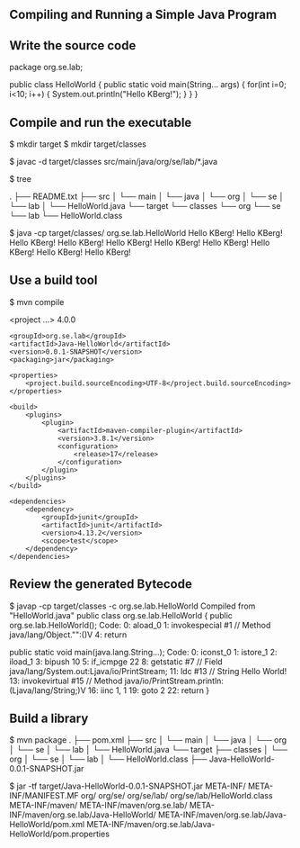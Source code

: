 Compiling and Running a Simple Java Program
-------------------------------------------------------------------------------

Write the source code
---------------------

package org.se.lab;

public class HelloWorld
{
	public static void main(String... args)
	{
		for(int i=0; i<10; i++)
		{
			System.out.println("Hello KBerg!");
		}
	}
}

Compile and run the executable
------------------------------
$ mkdir target
$ mkdir target/classes

$ javac -d target/classes src/main/java/org/se/lab/*.java

$ tree

.
├── README.txt
├── src
│    └── main
│        └── java
│             └── org
│                └── se
│                    └── lab
│                        └── HelloWorld.java
└── target
    └── classes
        └── org
            └── se
                └── lab
                    └── HelloWorld.class


$ java -cp target/classes/ org.se.lab.HelloWorld
Hello KBerg!
Hello KBerg!
Hello KBerg!
Hello KBerg!
Hello KBerg!
Hello KBerg!
Hello KBerg!
Hello KBerg!
Hello KBerg!
Hello KBerg!


Use a build tool
----------------

$ mvn compile

<project ...>
	<modelVersion>4.0.0</modelVersion>

	<groupId>org.se.lab</groupId>
	<artifactId>Java-HelloWorld</artifactId>
	<version>0.0.1-SNAPSHOT</version>
	<packaging>jar</packaging>

	<properties>
		<project.build.sourceEncoding>UTF-8</project.build.sourceEncoding>
	</properties>

	<build>
		<plugins>
			<plugin>
				<artifactId>maven-compiler-plugin</artifactId>
				<version>3.8.1</version>
				<configuration>
					<release>17</release>
				</configuration>
			</plugin>
		</plugins>
	</build>

	<dependencies>
		<dependency>
			<groupId>junit</groupId>
			<artifactId>junit</artifactId>
			<version>4.13.2</version>
			<scope>test</scope>
		</dependency>
	</dependencies>
</project>


Review the generated Bytecode
-----------------------------

$ javap -cp target/classes -c org.se.lab.HelloWorld
Compiled from "HelloWorld.java"
public class org.se.lab.HelloWorld {
  public org.se.lab.HelloWorld();
    Code:
       0: aload_0
       1: invokespecial #1                  // Method java/lang/Object."<init>":()V
       4: return

  public static void main(java.lang.String...);
    Code:
       0: iconst_0
       1: istore_1
       2: iload_1
       3: bipush        10
       5: if_icmpge     22
       8: getstatic     #7                  // Field java/lang/System.out:Ljava/io/PrintStream;
      11: ldc           #13                 // String Hello World!
      13: invokevirtual #15                 // Method java/io/PrintStream.println:(Ljava/lang/String;)V
      16: iinc          1, 1
      19: goto          2
      22: return
}

Build a library
---------------

$ mvn package
.
├── pom.xml
├── src
│    └── main
│        └── java
│            └── org
│                └── se
│                    └── lab
│                        └── HelloWorld.java
└── target
    ├── classes
    │    └── org
    │        └── se
    │            └── lab
    │                └── HelloWorld.class
    ├── Java-HelloWorld-0.0.1-SNAPSHOT.jar


$ jar -tf target/Java-HelloWorld-0.0.1-SNAPSHOT.jar
  META-INF/
  META-INF/MANIFEST.MF
  org/
  org/se/
  org/se/lab/
  org/se/lab/HelloWorld.class
  META-INF/maven/
  META-INF/maven/org.se.lab/
  META-INF/maven/org.se.lab/Java-HelloWorld/
  META-INF/maven/org.se.lab/Java-HelloWorld/pom.xml
  META-INF/maven/org.se.lab/Java-HelloWorld/pom.properties
